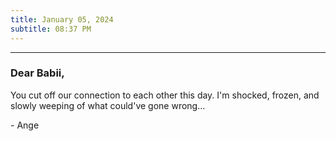 ```yaml
---
title: January 05, 2024
subtitle: 08:37 PM
---
```

---

### Dear Babii,

You cut off our connection to each other this day. I'm shocked, frozen, and slowly weeping of what could've gone wrong...

\- Ange
